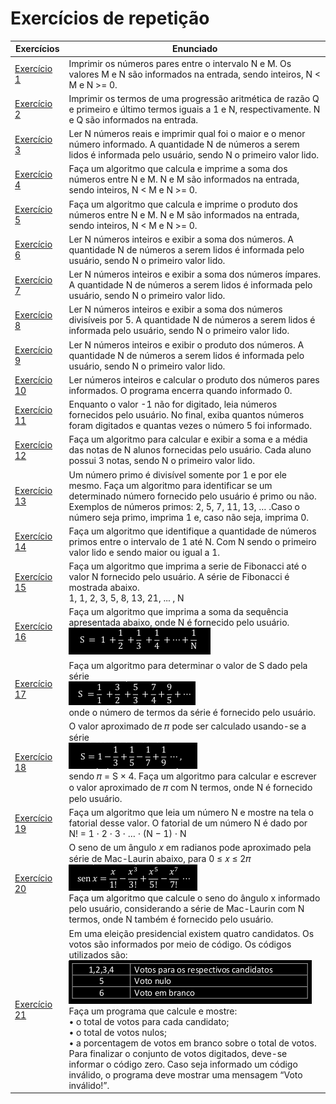  # Exercícios de repetição
 
 Exercícios              | Enunciado
 ------------------------|----------------------------------------------------------------------------------------------------------------------------------------------------------------------------------------
 [Exercício 1](./01)     | Imprimir os números pares entre o intervalo N e M. Os valores M e N são informados na entrada, sendo inteiros, N < M e N >= 0.
 [Exercício 2](./02)     | Imprimir os termos de uma progressão aritmética de razão Q e primeiro e último termos iguais a 1 e N, respectivamente. N e Q são informados na entrada.
 [Exercício 3](./03)     | Ler N números reais e imprimir qual foi o maior e o menor número informado. A quantidade N de números a serem lidos é informada pelo usuário, sendo N o primeiro valor lido.
 [Exercício 4](./04)     | Faça um algoritmo que calcula e imprime a soma dos números entre N e M. N e M são informados na entrada, sendo inteiros, N < M e N >= 0.
 [Exercício 5](./05)     | Faça um algoritmo que calcula e imprime o produto dos números entre N e M. N e M são informados na entrada, sendo inteiros, N < M e N >= 0.
 [Exercício 6](./06)     | Ler N números inteiros e exibir a soma dos números. A quantidade N de números a serem lidos é informada pelo usuário, sendo N o primeiro valor lido.
 [Exercício 7](./07)     | Ler N números inteiros e exibir a soma dos números ímpares. A quantidade N de números a serem lidos é informada pelo usuário, sendo N o primeiro valor lido.
 [Exercício 8](./08)     | Ler N números inteiros e exibir a soma dos números divisíveis por 5. A quantidade N de números a serem lidos é informada pelo usuário, sendo N o primeiro valor lido.
 [Exercício 9](./09)     | Ler N números inteiros e exibir o produto dos números. A quantidade N de números a serem lidos é informada pelo usuário, sendo N o primeiro valor lido.
 [Exercício 10](./10)    | Ler números inteiros e calcular o produto dos números pares informados. O programa encerra quando informado 0.
 [Exercício 11](./11)    | Enquanto o valor -1 não for digitado, leia números fornecidos pelo usuário. No final, exiba quantos números foram digitados e quantas vezes o número 5 foi informado.
 [Exercício 12](./12)    | Faça um algoritmo para calcular e exibir a soma e a média das notas de N alunos fornecidas pelo usuário. Cada aluno possui 3 notas, sendo N o primeiro valor lido.
 [Exercício 13](./13)    | Um número primo é divisível somente por 1 e por ele mesmo. Faça um algoritmo para identificar se um determinado número fornecido pelo usuário é primo ou não. Exemplos de números primos: 2, 5, 7, 11, 13, … .Caso o número seja primo, imprima 1 e, caso não seja, imprima 0.
 [Exercício 14](./14)    | Faça um algoritmo que identifique a quantidade de números primos entre o intervalo de 1 até N. Com N sendo o primeiro valor lido e sendo maior ou igual a 1.
 [Exercício 15](./15)    | Faça um algoritmo que imprima a serie de Fibonacci até o valor N fornecido pelo usuário. A série de Fibonacci é mostrada abaixo.   <br/> 1, 1, 2, 3, 5, 8, 13, 21, ... , N
 [Exercício 16](./16)    | Faça um algoritmo que imprima a soma da sequência apresentada abaixo, onde N é fornecido pelo usuário. <br/> ![Imagem sequência](./img/sequenciaQ16.png)
 [Exercício 17](./17)    | Faça um algoritmo para determinar o valor de S dado pela série <br/> ![Imagem sequência](./img/sequenciaQ17.png) <br/> onde o número de termos da série é fornecido pelo usuário.
 [Exercício 18](./18)    | O valor aproximado de 𝜋 pode ser calculado usando-se a série <br/> ![Imagem sequência](./img/sequenciaQ18.png) <br/> sendo 𝜋 = S × 4. Faça um algoritmo para calcular e escrever o valor aproximado de 𝜋 com N termos, onde N é fornecido pelo usuário.
 [Exercício 19](./19)    | Faça um algoritmo que leia um número N e mostre na tela o fatorial desse valor. O fatorial de um número N é dado por <br/> N! = 1 ⋅ 2 ⋅ 3 ⋅ … ⋅ (N − 1) ⋅ N
 [Exercício 20](./20)    | O seno de um ângulo 𝑥 em radianos pode aproximado pela série de Mac-Laurin abaixo, para 0 ≤ 𝑥 ≤ 2𝜋 <br/> ![Imagem sequência](./img/sequenciaQ20.png) <br/> Faça um algoritmo que calcule o seno do ângulo x informado pelo usuário, considerando a série de Mac-Laurin com N termos, onde N também é fornecido pelo usuário.
 [Exercício 21](./21)    | Em uma eleição presidencial existem quatro candidatos. Os votos são informados por meio de código. Os códigos utilizados são:   <br/>   ![Imagem tabela](./img/tabelaQ21.png) <br/> Faça um programa que calcule e mostre:   <br/>   • o total de votos para cada candidato;   <br/>   • o total de votos nulos;   <br/>   • a porcentagem de votos em branco sobre o total de votos.    <br/>   Para finalizar o conjunto de votos digitados, deve-se informar o código zero. Caso seja informado um código inválido, o programa deve mostrar uma mensagem “Voto inválido!”.
       

